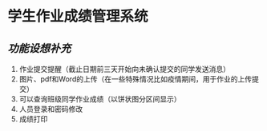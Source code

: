# 学生作业成绩管理系统
## *功能设想补充*
1. 作业提交提醒（截止日期前三天开始向未确认提交的同学发送消息）
2. 图片、pdf和Word的上传（在一些特殊情况比如疫情期间，用于作业的上传提交）
3. 可以查询班级同学作业成绩（以饼状图分区间显示）
4. 人员登录和密码修改
5. 成绩打印